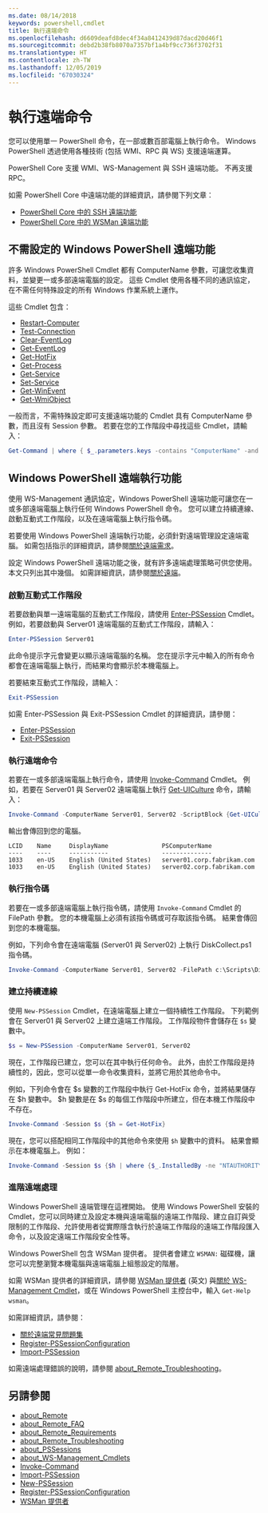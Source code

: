 ```yaml
---
ms.date: 08/14/2018
keywords: powershell,cmdlet
title: 執行遠端命令
ms.openlocfilehash: d6609deafd8dec4f34a8412439d87dacd20d46f1
ms.sourcegitcommit: debd2b38fb8070a7357bf1a4bf9cc736f3702f31
ms.translationtype: HT
ms.contentlocale: zh-TW
ms.lasthandoff: 12/05/2019
ms.locfileid: "67030324"
---
```

# <a name="running-remote-commands"></a>執行遠端命令

您可以使用單一 PowerShell 命令，在一部或數百部電腦上執行命令。 Windows PowerShell 透過使用各種技術 (包括 WMI、RPC 與 WS) 支援遠端運算。

PowerShell Core 支援 WMI、WS-Management 與 SSH 遠端功能。 不再支援 RPC。

如需 PowerShell Core 中遠端功能的詳細資訊，請參閱下列文章：

- [PowerShell Core 中的 SSH 遠端功能][ssh-remoting]
- [PowerShell Core 中的 WSMan 遠端功能][wsman-remoting]

## <a name="windows-powershell-remoting-without-configuration"></a>不需設定的 Windows PowerShell 遠端功能

許多 Windows PowerShell Cmdlet 都有 ComputerName 參數，可讓您收集資料，並變更一或多部遠端電腦的設定。 這些 Cmdlet 使用各種不同的通訊協定，在不需任何特殊設定的所有 Windows 作業系統上運作。

這些 Cmdlet 包含：

- [Restart-Computer](/powershell/module/microsoft.powershell.management/restart-computer)
- [Test-Connection](/powershell/module/microsoft.powershell.management/test-connection)
- [Clear-EventLog](/powershell/module/microsoft.powershell.management/clear-eventlog)
- [Get-EventLog](/powershell/module/microsoft.powershell.management/get-eventlog)
- [Get-HotFix](/powershell/module/microsoft.powershell.management/get-hotfix)
- [Get-Process](/powershell/module/microsoft.powershell.management/get-process)
- [Get-Service](/powershell/module/microsoft.powershell.management/get-service)
- [Set-Service](/powershell/module/microsoft.powershell.management/set-service)
- [Get-WinEvent](/powershell/module/microsoft.powershell.diagnostics/get-winevent)
- [Get-WmiObject](/powershell/module/microsoft.powershell.management/get-wmiobject)

一般而言，不需特殊設定即可支援遠端功能的 Cmdlet 具有 ComputerName 參數，而且沒有 Session 參數。 若要在您的工作階段中尋找這些 Cmdlet，請輸入：

```powershell
Get-Command | where { $_.parameters.keys -contains "ComputerName" -and $_.parameters.keys -notcontains "Session"}
```

## <a name="windows-powershell-remoting"></a>Windows PowerShell 遠端執行功能

使用 WS-Management 通訊協定，Windows PowerShell 遠端功能可讓您在一或多部遠端電腦上執行任何 Windows PowerShell 命令。 您可以建立持續連線、啟動互動式工作階段，以及在遠端電腦上執行指令碼。

若要使用 Windows PowerShell 遠端執行功能，必須針對遠端管理設定遠端電腦。
如需包括指示的詳細資訊，請參閱[關於遠端需求](/powershell/module/microsoft.powershell.core/about/about_remote_requirements)。

設定 Windows PowerShell 遠端功能之後，就有許多遠端處理策略可供您使用。
本文只列出其中幾個。 如需詳細資訊，請參閱[關於遠端](/powershell/module/microsoft.powershell.core/about/about_remote)。

### <a name="start-an-interactive-session"></a>啟動互動式工作階段

若要啟動與單一遠端電腦的互動式工作階段，請使用 [Enter-PSSession](/powershell/module/microsoft.powershell.core/enter-pssession) Cmdlet。
例如，若要啟動與 Server01 遠端電腦的互動式工作階段，請輸入：

```powershell
Enter-PSSession Server01
```

此命令提示字元會變更以顯示遠端電腦的名稱。 您在提示字元中輸入的所有命令都會在遠端電腦上執行，而結果均會顯示於本機電腦上。

若要結束互動式工作階段，請輸入：

```powershell
Exit-PSSession
```

如需 Enter-PSSession 與 Exit-PSSession Cmdlet 的詳細資訊，請參閱：

- [Enter-PSSession](/powershell/module/microsoft.powershell.core/enter-pssession)
- [Exit-PSSession](/powershell/module/microsoft.powershell.core/exit-pssession)

### <a name="run-a-remote-command"></a>執行遠端命令

若要在一或多部遠端電腦上執行命令，請使用 [Invoke-Command](/powershell/module/microsoft.powershell.core/invoke-command) Cmdlet。 例如，若要在 Server01 與 Server02 遠端電腦上執行 [Get-UICulture](/powershell/module/microsoft.powershell.utility/get-uiculture) 命令，請輸入：

```powershell
Invoke-Command -ComputerName Server01, Server02 -ScriptBlock {Get-UICulture}
```

輸出會傳回到您的電腦。

```output
LCID    Name     DisplayName               PSComputerName
----    ----     -----------               --------------
1033    en-US    English (United States)   server01.corp.fabrikam.com
1033    en-US    English (United States)   server02.corp.fabrikam.com
```

### <a name="run-a-script"></a>執行指令碼

若要在一或多部遠端電腦上執行指令碼，請使用 `Invoke-Command` Cmdlet 的 FilePath 參數。 您的本機電腦上必須有該指令碼或可存取該指令碼。 結果會傳回到您的本機電腦。

例如，下列命令會在遠端電腦 (Server01 與 Server02) 上執行 DiskCollect.ps1 指令碼。

```powershell
Invoke-Command -ComputerName Server01, Server02 -FilePath c:\Scripts\DiskCollect.ps1
```

### <a name="establish-a-persistent-connection"></a>建立持續連線

使用 `New-PSSession` Cmdlet，在遠端電腦上建立一個持續性工作階段。 下列範例會在 Server01 與 Server02 上建立遠端工作階段。 工作階段物件會儲存在 `$s` 變數中。

```powershell
$s = New-PSSession -ComputerName Server01, Server02
```

現在，工作階段已建立，您可以在其中執行任何命令。 此外，由於工作階段是持續性的，因此，您可以從單一命令收集資料，並將它用於其他命令中。

例如，下列命令會在 $s 變數的工作階段中執行 Get-HotFix 命令，並將結果儲存在 $h 變數中。 $h 變數是在 $s 的每個工作階段中所建立，但在本機工作階段中不存在。

```powershell
Invoke-Command -Session $s {$h = Get-HotFix}
```

現在，您可以搭配相同工作階段中的其他命令來使用 `$h` 變數中的資料。 結果會顯示在本機電腦上。 例如：

```powershell
Invoke-Command -Session $s {$h | where {$_.InstalledBy -ne "NTAUTHORITY\SYSTEM"}}
```

### <a name="advanced-remoting"></a>進階遠端處理

Windows PowerShell 遠端管理在這裡開始。 使用 Windows PowerShell 安裝的 Cmdlet，您可以同時建立及設定本機與遠端電腦的遠端工作階段、建立自訂與受限制的工作階段、允許使用者從實際隱含執行於遠端工作階段的遠端工作階段匯入命令，以及設定遠端工作階段安全性等。

Windows PowerShell 包含 WSMan 提供者。 提供者會建立 `WSMAN:` 磁碟機，讓您可以完整瀏覽本機電腦與遠端電腦上組態設定的階層。

如需 WSMan 提供者的詳細資訊，請參閱 [WSMan 提供者](https://technet.microsoft.com/library/dd819476.aspx) \(英文\) 與[關於 WS-Management Cmdlet](/powershell/module/microsoft.powershell.core/about/about_ws-management_cmdlets)，或在 Windows PowerShell 主控台中，輸入 `Get-Help wsman`。

如需詳細資訊，請參閱：

- [關於遠端常見問題集](https://technet.microsoft.com/library/dd315359.aspx)
- [Register-PSSessionConfiguration](https://go.microsoft.com/fwlink/?LinkId=821508)
- [Import-PSSession](https://go.microsoft.com/fwlink/?LinkId=821821)

如需遠端處理錯誤的說明，請參閱 [about_Remote_Troubleshooting](https://technet.microsoft.com/library/dd347642.aspx)。

## <a name="see-also"></a>另請參閱

- [about_Remote](https://technet.microsoft.com/library/9b4a5c87-9162-4adf-bdfe-fbc80b9b8970)
- [about_Remote_FAQ](https://technet.microsoft.com/library/e23702fd-9415-4a98-9975-390a4d3adc42)
- [about_Remote_Requirements](https://technet.microsoft.com/library/da213949-134c-4741-b307-81f4492ba1bd)
- [about_Remote_Troubleshooting](https://technet.microsoft.com/library/2f890148-8578-49ed-85ea-79a489dd6317)
- [about_PSSessions](https://technet.microsoft.com/library/7a9b4e0e-fa1b-47b0-92f6-6e2995d70acb)
- [about_WS-Management_Cmdlets](https://technet.microsoft.com/library/6ed3370a-ea10-45a5-9493-696aeace27ed)
- [Invoke-Command](/powershell/module/microsoft.powershell.core/invoke-command)
- [Import-PSSession](https://go.microsoft.com/fwlink/?LinkId=821821)
- [New-PSSession](https://go.microsoft.com/fwlink/?LinkId=821498)
- [Register-PSSessionConfiguration](https://go.microsoft.com/fwlink/?LinkId=821508)
- [WSMan 提供者](https://technet.microsoft.com/library/66fe1241-e08f-49ca-832f-a84c33ca8735)

[wsman-remoting]: WSMan-Remoting-in-PowerShell-Core.md
[ssh-remoting]: SSH-Remoting-in-PowerShell-Core.md
